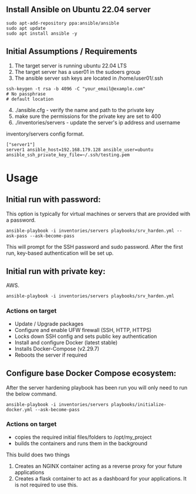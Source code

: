 ## Install Ansible on Ubuntu 22.04 server
```
sudo apt-add-repository ppa:ansible/ansible
sudo apt update
sudo apt install ansible -y
```

## Initial Assumptions / Requirements
1. The target server is running ubuntu 22.04 LTS
2. The target server has a user01 in the sudoers group
3. The ansible server ssh keys are located in /home/user01/.ssh
    
```
ssh-keygen -t rsa -b 4096 -C "your_email@example.com"  
# No passphrase
# default location
```
4. ./ansible.cfg - verify the name and path to the private key
5. make sure the permissions for the private key are set to 400
6. ./inventories/servers - update the server's ip address and username

inventory/servers config format.
```
["server1"]
server1 ansible_host=192.168.179.128 ansible_user=ubuntu ansible_ssh_private_key_file=~/.ssh/testing.pem
```

# Usage
## Initial run with password:

This option is typically for virtual machines or servers that are provided with a password.

`ansible-playbook -i inventories/servers playbooks/srv_harden.yml --ask-pass --ask-become-pass`

This will prompt for the SSH password and sudo password. After the first run, key-based authentication will be set up.

## Initial run with private key:

AWS.

`ansible-playbook -i inventories/servers playbooks/srv_harden.yml`


### Actions on target
- Update / Upgrade packages
- Configure and enable UFW firewall (SSH, HTTP, HTTPS)
- Locks down SSH config and sets public key authentication
- Install and configure Docker (latest stable)
- Installs Docker-Compose (v2.29.7)
- Reboots the server if required

## Configure base Docker Compose ecosystem:
After the server hardening playbook has been run you will only need to run the below command.

`ansible-playbook -i inventories/servers playbooks/initialize-docker.yml --ask-become-pass`

### Actions on target
- copies the required initial files/folders to /opt/my_project
- builds the containers and runs them in the background

This build does two things
1. Creates an NGINX container acting as a reverse proxy for your future applications
2. Creates a flask container to act as a dashboard for your applications. It is not required to use this.